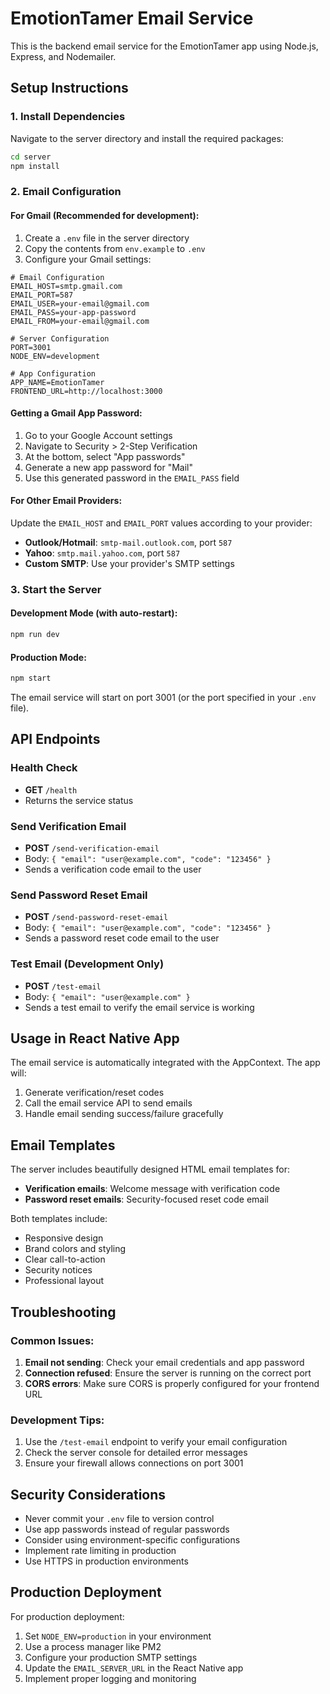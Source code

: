 # EmotionTamer Email Service

This is the backend email service for the EmotionTamer app using Node.js, Express, and Nodemailer.

## Setup Instructions

### 1. Install Dependencies

Navigate to the server directory and install the required packages:

```bash
cd server
npm install
```

### 2. Email Configuration

#### For Gmail (Recommended for development):

1. Create a `.env` file in the server directory
2. Copy the contents from `env.example` to `.env`
3. Configure your Gmail settings:

```env
# Email Configuration
EMAIL_HOST=smtp.gmail.com
EMAIL_PORT=587
EMAIL_USER=your-email@gmail.com
EMAIL_PASS=your-app-password
EMAIL_FROM=your-email@gmail.com

# Server Configuration
PORT=3001
NODE_ENV=development

# App Configuration
APP_NAME=EmotionTamer
FRONTEND_URL=http://localhost:3000
```

#### Getting a Gmail App Password:

1. Go to your Google Account settings
2. Navigate to Security > 2-Step Verification
3. At the bottom, select "App passwords"
4. Generate a new app password for "Mail"
5. Use this generated password in the `EMAIL_PASS` field

#### For Other Email Providers:

Update the `EMAIL_HOST` and `EMAIL_PORT` values according to your provider:

- **Outlook/Hotmail**: `smtp-mail.outlook.com`, port `587`
- **Yahoo**: `smtp.mail.yahoo.com`, port `587`
- **Custom SMTP**: Use your provider's SMTP settings

### 3. Start the Server

#### Development Mode (with auto-restart):
```bash
npm run dev
```

#### Production Mode:
```bash
npm start
```

The email service will start on port 3001 (or the port specified in your `.env` file).

## API Endpoints

### Health Check
- **GET** `/health`
- Returns the service status

### Send Verification Email
- **POST** `/send-verification-email`
- Body: `{ "email": "user@example.com", "code": "123456" }`
- Sends a verification code email to the user

### Send Password Reset Email
- **POST** `/send-password-reset-email`
- Body: `{ "email": "user@example.com", "code": "123456" }`
- Sends a password reset code email to the user

### Test Email (Development Only)
- **POST** `/test-email`
- Body: `{ "email": "user@example.com" }`
- Sends a test email to verify the email service is working

## Usage in React Native App

The email service is automatically integrated with the AppContext. The app will:

1. Generate verification/reset codes
2. Call the email service API to send emails
3. Handle email sending success/failure gracefully

## Email Templates

The server includes beautifully designed HTML email templates for:
- **Verification emails**: Welcome message with verification code
- **Password reset emails**: Security-focused reset code email

Both templates include:
- Responsive design
- Brand colors and styling
- Clear call-to-action
- Security notices
- Professional layout

## Troubleshooting

### Common Issues:

1. **Email not sending**: Check your email credentials and app password
2. **Connection refused**: Ensure the server is running on the correct port
3. **CORS errors**: Make sure CORS is properly configured for your frontend URL

### Development Tips:

1. Use the `/test-email` endpoint to verify your email configuration
2. Check the server console for detailed error messages
3. Ensure your firewall allows connections on port 3001

## Security Considerations

- Never commit your `.env` file to version control
- Use app passwords instead of regular passwords
- Consider using environment-specific configurations
- Implement rate limiting in production
- Use HTTPS in production environments

## Production Deployment

For production deployment:

1. Set `NODE_ENV=production` in your environment
2. Use a process manager like PM2
3. Configure your production SMTP settings
4. Update the `EMAIL_SERVER_URL` in the React Native app
5. Implement proper logging and monitoring 